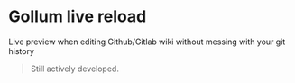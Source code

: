 # Gollum live reload

Live preview when editing Github/Gitlab wiki without messing with your git
history

> Still actively developed.
